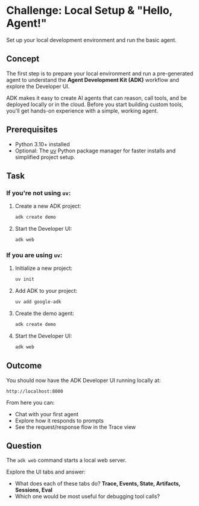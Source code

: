 <!-- # Challenge: Local Setup & "Hello, Agent!"
Set up your local development environment and run the basic agent.

## Concept
The first step is to set up your local development environment and run the basic, pre-generated agent to understand the core workflow.

## Prerequisites
*   Optional: The [uv](https://github.com/astral-sh/uv) Python package manager.

## Task
Use `adk create demo` to generate agent source code and `adk web` to launch the local web UI. If you're using `uv`, getting started with a project is two steps: run `uv init` and `uv add google-adk`.

## Outcome
You have the ADK web UI running on your machine, allowing you to chat with your first, simple agent.

## Question
The `adk web` command starts a server. Explore the UI and find out what all the tabs do. -->



# Challenge: Local Setup & "Hello, Agent!"
Set up your local development environment and run the basic agent.

## Concept
The first step is to prepare your local environment and run a pre-generated agent to understand the **Agent Development Kit (ADK)** workflow and explore the Developer UI.

ADK makes it easy to create AI agents that can reason, call tools, and be deployed locally or in the cloud. Before you start building custom tools, you'll get hands-on experience with a simple, working agent.

## Prerequisites
- Python 3.10+ installed
- Optional: The [uv](https://github.com/astral-sh/uv) Python package manager for faster installs and simplified project setup.

## Task

### If you're **not** using `uv`:
1. Create a new ADK project:
   ```bash
   adk create demo
   ```

2. Start the Developer UI:
   ```bash
   adk web
   ```

### If you are using `uv`:
1. Initialize a new project:
   ```bash
   uv init
   ```

2. Add ADK to your project:
   ```bash
   uv add google-adk
   ```

3. Create the demo agent:
   ```bash
   adk create demo
   ```

4. Start the Developer UI:
   ```bash
   adk web
   ```

## Outcome
You should now have the ADK Developer UI running locally at:
```
http://localhost:8000
```

From here you can:
- Chat with your first agent
- Explore how it responds to prompts
- See the request/response flow in the Trace view

## Question
The `adk web` command starts a local web server.

Explore the UI tabs and answer:
- What does each of these tabs do? **Trace, Events, State, Artifacts, Sessions, Eval**
- Which one would be most useful for debugging tool calls?